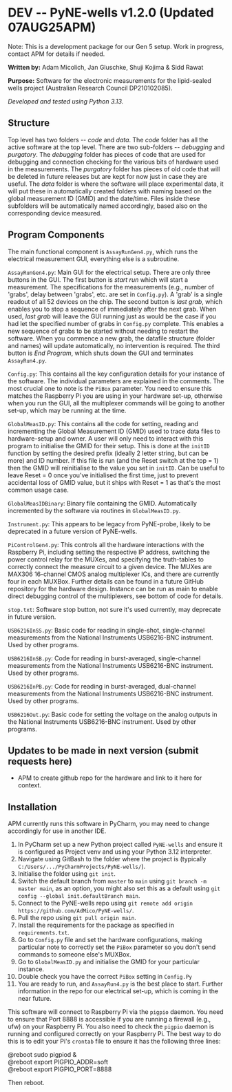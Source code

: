 # DEV -- PyNE-wells v1.2.0 (Updated 07AUG25APM)

Note: This is a development package for our Gen 5 setup. Work in progress, contact APM for details if needed.

**Written by:** Adam Micolich, Jan Gluschke, Shuji Kojima & Sidd Rawat

**Purpose:** Software for the electronic measurements for the lipid-sealed wells project (Australian Research Council DP210102085).

*Developed and tested using Python 3.13.*

## Structure

Top level has two folders -- *code* and *data*. The *code* folder has all the active software at the top level. There are two sub-folders -- *debugging* and *purgatory*. The *debugging* folder has pieces of code that are used for debugging and connection checking for the various bits of hardware used in the measurements. The *purgatory* folder has pieces of old code that will be deleted in future releases but are kept for now just in case they are useful. The *data* folder is where the software will place experimental data, it will put these in automatically created folders with naming based on the global measurement ID (GMID) and the date/time. Files inside these subfolders will be automatically named accordingly, based also on the corresponding device measured.

## Program Components

The main functional component is `AssayRunGen4.py`, which runs the electrical measurement GUI, everything else is a subroutine.

`AssayRunGen4.py`: Main GUI for the electrical setup. There are only three buttons in the GUI. The first button is *start run* which will start a measurement. The specifications for the measurements (e.g., number of 'grabs', delay between 'grabs', etc. are set in `Config.py`). A 'grab' is a single readout of all 52 devices on the chip. The second button is *last grab*, which enables you to stop a sequence of immediately after the next grab. When used, *last grab* will leave the GUI running just as would be the case if you had let the specified number of grabs in `Config.py` complete. This enables a new sequence of grabs to be started without needing to restart the software. When you commence a new grab, the datafile structure (folder and names) will update automatically, no intervention is required. The third button is *End Program*, which shuts down the GUI and terminates `AssayRun4.py`.

`Config.py`: This contains all the key configuration details for your instance of the software. The individual parameters are explained in the comments. The most crucial one to note is the `PiBox` parameter. You need to ensure this matches the Raspberry Pi you are using in your hardware set-up, otherwise when you run the GUI, all the multiplexer commands will be going to another set-up, which may be running at the time.

`GlobalMeasID.py`: This contains all the code for setting, reading and incrementing the Global Measurement ID (GMID) used to trace data files to hardware-setup and owner. A user will only need to interact with this program to initialise the GMID for their setup. This is done at the `initID` function by setting the desired prefix (ideally 2 letter string, but can be more) and ID number. If this file is run (and the Reset switch at the top = 1) then the GMID will reinitialise to the value you set in `initID`. Can be useful to leave Reset = 0 once you've initialised the first time, just to prevent accidental loss of GMID value, but it ships with Reset = 1 as that's the most common usage case.

`GlobalMeasIDBinary`: Binary file containing the GMID. Automatically incremented by the software via routines in `GlobalMeasID.py`.

`Instrument.py`: This appears to be legacy from PyNE-probe, likely to be deprecated in a future version of PyNE-wells.

`PiControlGen4.py`: This controls all the hardware interactions with the Raspberry Pi, including setting the respective IP address, switching the power control relay for the MUXes, and specifying the truth-tables to correctly connect the measure circuit to a given device. The MUXes are MAX306 16-channel CMOS analog multiplexer ICs, and there are currently four in each MUXBox. Further details can be found in a future GitHub repository for the hardware design. Instance can be run as main to enable direct debugging control of the multiplexers, see bottom of code for details.

`stop.txt`: Software stop button, not sure it's used currently, may deprecate in future version.

`USB6216InSS.py`: Basic code for reading in single-shot, single-channel measurements from the National Instruments USB6216-BNC instrument. Used by other programs.

`USB6216InSB.py`: Code for reading in burst-averaged, single-channel measurements from the National Instruments USB6216-BNC instrument. Used by other programs.

`USB6216InPB.py`: Code for reading in burst-averaged, dual-channel measurements from the National Instruments USB6216-BNC instrument. Used by other programs.

`USB6216Out.py`: Basic code for setting the voltage on the analog outputs in the National Instruments USB6216-BNC instrument. Used by other programs.

## Updates to be made in next version (submit requests here)

- APM to create github repo for the hardware and link to it here for context.

## Installation

APM currently runs this software in PyCharm, you may need to change accordingly for use in another IDE.

1. In PyCharm set up a new Python project called `PyNE-wells` and ensure it is configured as Project venv and using your Python 3.12 interpreter.
2. Navigate using GitBash to the folder where the project is (typically `C:/Users/.../PyCharmProjects/PyNE-wells/`).
3. Initialise the folder using `git init`.
4. Switch the default branch from `master` to `main` using `git branch -m master main`, as an option, you might also set this as a default using `git config --global init.defaultBranch main`.
5. Connect to the PyNE-wells repo using `git remote add origin https://github.com/AdMico/PyNE-wells/`.
6. Pull the repo using `git pull origin main`.
7. Install the requirements for the package as specified in `requirements.txt`.
8. Go to `Config.py` file and set the hardware configurations, making particular note to correctly set the `PiBox` parameter so you don't send commands to someone else's MUXBox.
9. Go to `GlobalMeasID.py` and initialise the GMID for your particular instance.
10. Double check you have the correct `PiBox` setting in `Config.Py`
11. You are ready to run, and `AssayRun4.py` is the best place to start. Further information in the repo for our electrical set-up, which is coming in the near future.

This software will connect to Raspberry Pi via the `pigpio` daemon. You need to ensure that Port 8888 is accessible if you are running a firewall (e.g., ufw) on your Raspberry Pi. You also need to check the `pigpio` daemon is running and configured correctly on your Raspberry Pi. The best way to do this is to edit your Pi's `crontab` file to ensure it has the following three lines:

@reboot sudo pigpiod &  
@reboot export PIGPIO_ADDR=soft  
@reboot export PIGPIO_PORT=8888

Then reboot.